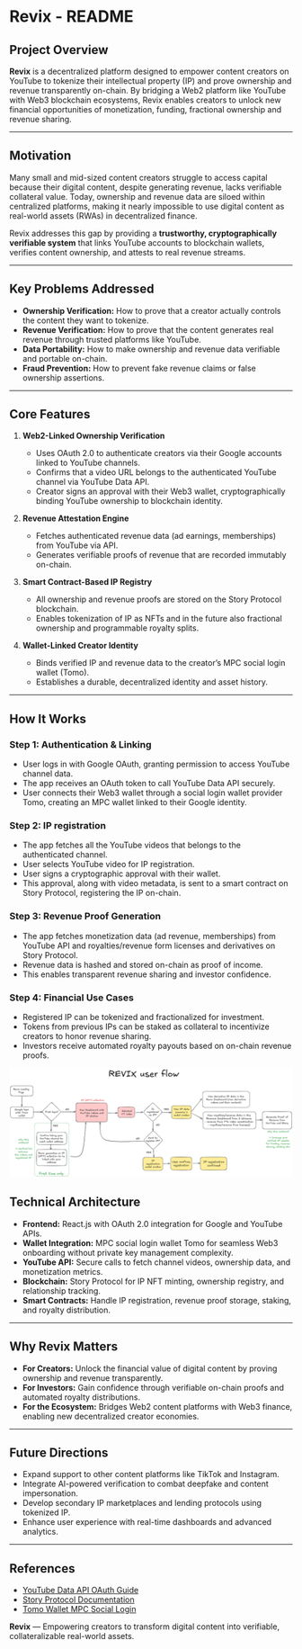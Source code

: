 # Revix - README

## Project Overview

**Revix** is a decentralized platform designed to empower content creators on YouTube to tokenize their intellectual property (IP) and prove ownership and revenue transparently on-chain. By bridging a Web2 platform like YouTube with Web3 blockchain ecosystems, Revix enables creators to unlock new financial opportunities of monetization, funding, fractional ownership and revenue sharing.

---

## Motivation

Many small and mid-sized content creators struggle to access capital because their digital content, despite generating revenue, lacks verifiable collateral value. Today, ownership and revenue data are siloed within centralized platforms, making it nearly impossible to use digital content as real-world assets (RWAs) in decentralized finance.

Revix addresses this gap by providing a **trustworthy, cryptographically verifiable system** that links YouTube accounts to blockchain wallets, verifies content ownership, and attests to real revenue streams.

---

## Key Problems Addressed

- **Ownership Verification:** How to prove that a creator actually controls the content they want to tokenize.
- **Revenue Verification:** How to prove that the content generates real revenue through trusted platforms like YouTube.
- **Data Portability:** How to make ownership and revenue data verifiable and portable on-chain.
- **Fraud Prevention:** How to prevent fake revenue claims or false ownership assertions.

---

## Core Features

1. **Web2-Linked Ownership Verification**  
   - Uses OAuth 2.0 to authenticate creators via their Google accounts linked to YouTube channels.  
   - Confirms that a video URL belongs to the authenticated YouTube channel via YouTube Data API.  
   - Creator signs an approval with their Web3 wallet, cryptographically binding YouTube ownership to blockchain identity.

2. **Revenue Attestation Engine**  
   - Fetches authenticated revenue data (ad earnings, memberships) from YouTube via API.  
   - Generates verifiable proofs of revenue that are recorded immutably on-chain.

3. **Smart Contract-Based IP Registry**  
   - All ownership and revenue proofs are stored on the Story Protocol blockchain.  
   - Enables tokenization of IP as NFTs and in the future also fractional ownership and programmable royalty splits.

4. **Wallet-Linked Creator Identity**  
   - Binds verified IP and revenue data to the creator’s MPC social login wallet (Tomo).  
   - Establishes a durable, decentralized identity and asset history.

---

## How It Works

### Step 1: Authentication & Linking  
- User logs in with Google OAuth, granting permission to access YouTube channel data.  
- The app receives an OAuth token to call YouTube Data API securely.  
- User connects their Web3 wallet through a social login wallet provider Tomo, creating an MPC wallet linked to their Google identity.

### Step 2: IP registration 
- The app fetches all the YouTube videos that belongs to the authenticated channel.
- User selects YouTube video for IP registration.  
- User signs a cryptographic approval with their wallet.  
- This approval, along with video metadata, is sent to a smart contract on Story Protocol, registering the IP on-chain.

### Step 3: Revenue Proof Generation  
- The app fetches monetization data (ad revenue, memberships) from YouTube API and royalties/revenue form licenses and derivatives on Story Protocol.
- Revenue data is hashed and stored on-chain as proof of income.  
- This enables transparent revenue sharing and investor confidence.

### Step 4: Financial Use Cases  
- Registered IP can be tokenized and fractionalized for investment.  
- Tokens from previous IPs can be staked as collateral to incentivize creators to honor revenue sharing.  
- Investors receive automated royalty payouts based on on-chain revenue proofs.


![Workflow](assets/RevixUserflow2.png)

## Technical Architecture

- **Frontend:** React.js with OAuth 2.0 integration for Google and YouTube APIs.  
- **Wallet Integration:** MPC social login wallet Tomo for seamless Web3 onboarding without private key management complexity.  
- **YouTube API:** Secure calls to fetch channel videos, ownership data, and monetization metrics.  
- **Blockchain:** Story Protocol for IP NFT minting, ownership registry, and relationship tracking.  
- **Smart Contracts:** Handle IP registration, revenue proof storage, staking, and royalty distribution.  

---

## Why Revix Matters

- **For Creators:** Unlock the financial value of digital content by proving ownership and revenue transparently.  
- **For Investors:** Gain confidence through verifiable on-chain proofs and automated royalty distributions.  
- **For the Ecosystem:** Bridges Web2 content platforms with Web3 finance, enabling new decentralized creator economies.  

---

## Future Directions

- Expand support to other content platforms like TikTok and Instagram.  
- Integrate AI-powered verification to combat deepfake and content impersonation.  
- Develop secondary IP marketplaces and lending protocols using tokenized IP.  
- Enhance user experience with real-time dashboards and advanced analytics.

---



## References

- [YouTube Data API OAuth Guide](https://developers.google.com/youtube/v3/guides/authentication)  
- [Story Protocol Documentation](https://storyprotocol.com)  
- [Tomo Wallet MPC Social Login](https://tomo.io)  



**Revix** — Empowering creators to transform digital content into verifiable, collateralizable real-world assets.